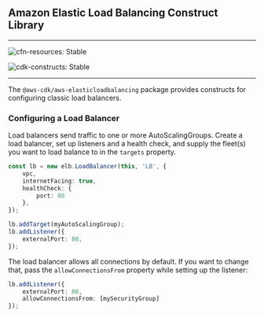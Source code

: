 ## Amazon Elastic Load Balancing Construct Library
<!--BEGIN STABILITY BANNER-->
---

![cfn-resources: Stable](https://img.shields.io/badge/cfn--resources-stable-success.svg?style=for-the-badge)

![cdk-constructs: Stable](https://img.shields.io/badge/cdk--constructs-stable-success.svg?style=for-the-badge)

---
<!--END STABILITY BANNER-->

The `@aws-cdk/aws-elasticloadbalancing` package provides constructs for configuring
classic load balancers.

### Configuring a Load Balancer

Load balancers send traffic to one or more AutoScalingGroups. Create a load
balancer, set up listeners and a health check, and supply the fleet(s) you want
to load balance to in the `targets` property.

```ts
const lb = new elb.LoadBalancer(this, 'LB', {
    vpc,
    internetFacing: true,
    healthCheck: {
        port: 80
    },
});

lb.addTarget(myAutoScalingGroup);
lb.addListener({
    externalPort: 80,
});
```

The load balancer allows all connections by default. If you want to change that,
pass the `allowConnectionsFrom` property while setting up the listener:

```ts
lb.addListener({
    externalPort: 80,
    allowConnectionsFrom: [mySecurityGroup]
});
```
